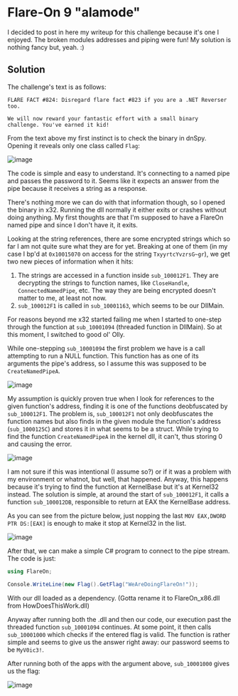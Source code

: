 # Flare-On 9 "alamode"

I decided to post in here my writeup for this challenge because it's one I enjoyed. The broken modules addresses and piping were fun! My solution is nothing fancy but, yeah. :)


## Solution
The challenge's text is as follows:
```
FLARE FACT #824: Disregard flare fact #823 if you are a .NET Reverser too.

We will now reward your fantastic effort with a small binary challenge. You've earned it kid!
```

From the text above my first instinct is to check the binary in dnSpy. Opening it reveals only one class called `Flag`:

![image](https://user-images.githubusercontent.com/69819027/202642556-9a03bc66-1b45-48fb-914b-a89bdb27837f.png)


The code is simple and easy to understand. It's connecting to a named pipe and passes the password to it. Seems like it expects an answer from the pipe because it receives a string as a response.

There's nothing more we can do with that information though, so I opened the binary in x32. Running the dll normally it either exits or crashes without doing anything. My first thoughts are that I'm supposed to have a FlareOn named pipe and since I don't have it, it exits.

Looking at the string references, there are some encrypted strings which so far I am not quite sure what they are for yet. Breaking at one of them (in my case I bp'd at `0x10015070` on access for the string `TxyyrtcYvzrsG~gr`), we get two new pieces of information when it hits:
1. The strings are accessed in a function inside `sub_100012F1`. They are decrypting the strings to function names, like `CloseHandle`, `ConnectedNamedPipe`, etc. The way they are being encrypted doesn't matter to me, at least not now.
2. `sub_100012F1` is called in `sub_10001163`, which seems to be our DllMain.

For reasons beyond me x32 started failing me when I started to one-step through the function at `sub_10001094` (threaded function in DllMain). So at this moment, I switched to good ol' Olly.

While one-stepping `sub_10001094` the first problem we have is a call attempting to run a NULL function. This function has as one of its arguments the pipe's address, so I assume this was supposed to be `CreateNamedPipeA`.

![image](https://user-images.githubusercontent.com/69819027/202642594-de51638f-3208-4104-aff9-1e7b5e928f54.png)


My assumption is quickly proven true when I look for references to the given function's address, finding it is one of the functions deobfuscated by `sub_100012F1`. The problem is, `sub_100012F1` not only deobfuscates the function names but also finds in the given module the function's address (`sub_1000125C`) and stores it in what seems to be a struct. While trying to find the function `CreateNamedPipeA` in the kernel dll, it can't, thus storing 0 and causing the error.

![image](https://user-images.githubusercontent.com/69819027/202642608-0b7b0ccc-a0f4-4d64-9bb6-973c94501dd9.png)


I am not sure if this was intentional (I assume so?) or if it was a problem with my environment or whatnot, but well, that happened. Anyway, this happens because it's trying to find the function at KernelBase but it's at Kernel32 instead.
The solution is simple, at around the start of `sub_100012F1`, it calls a function `sub_100012DB`, responsible to return at EAX the KernelBase address. 

As you can see from the picture below, just nopping the last `MOV EAX,DWORD PTR DS:[EAX]` is enough to make it stop at Kernel32 in the list.

![image](https://user-images.githubusercontent.com/69819027/202642654-5df795d6-1088-49f7-ba7c-16d9a7315bca.png)


After that, we can make a simple C# program to connect to the pipe stream. The code is just:
```cs
using FlareOn;

Console.WriteLine(new Flag().GetFlag("WeAreDoingFlareOn!"));
```
With our dll loaded as a dependency. (Gotta rename it to FlareOn_x86.dll from HowDoesThisWork.dll)

Anyway after running both the .dll and then our code, our execution past the threaded function `sub_10001094` continues. At some point, it then calls `sub_10001000` which checks if the entered flag is valid. The function is rather simple and seems to give us the answer right away: our password seems to be `MyV0ic3!`.

After running both of the apps with the argument above, `sub_10001000` gives us the flag:

![image](https://user-images.githubusercontent.com/69819027/202642677-9cbdb3e5-8a54-4f8a-aa38-7d4e93416443.png)
